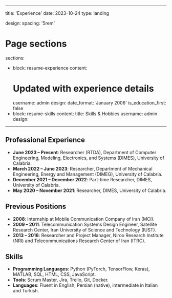 
---
title: 'Experience'
date: 2023-10-24
type: landing

design:
  spacing: '5rem'

# Page sections
sections:
  - block: resume-experience
    content:
      # Updated with experience details
      username: admin
    design:
      date_format: 'January 2006'
      is_education_first: false
  - block: resume-skills
    content:
      title: Skills & Hobbies
      username: admin
    design:
---

## Professional Experience

- **June 2023 – Present**: Researcher (RTDA), Department of Computer Engineering, Modeling, Electronics, and Systems (DIMES), University of Calabria.
- **March 2022 – June 2023**: Researcher, Department of Mechanical Engineering, Energy and Management (DIMEG), University of Calabria.
- **December 2021 – December 2022**: Part-time Researcher, DIMES, University of Calabria.
- **May 2020 – November 2021**: Researcher, DIMES, University of Calabria.

## Previous Positions

- **2008**: Internship at Mobile Communication Company of Iran (MCI).
- **2009 – 2011**: Telecommunication Systems Design Engineer, Satellite Research Center, Iran University of Science and Technology (IUST).
- **2013 – 2016**: Researcher and Project Manager, Niroo Research Institute (NRI) and Telecommunications Research Center of Iran (ITRC).

## Skills

- **Programming Languages**: Python (PyTorch, TensorFlow, Keras), MATLAB, SQL, HTML, CSS, JavaScript.
- **Tools**: Scrum Master, Jira, Trello, Git, Docker.
- **Languages**: Fluent in English, Persian (native), intermediate in Italian and Turkish.
